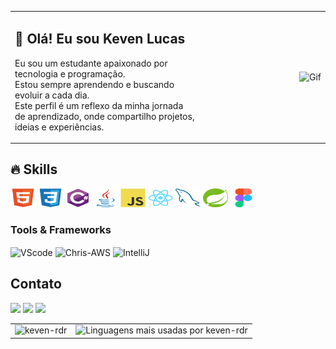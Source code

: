 <table>
  <tr>
    <td style="vertical-align: top; width: 60%;">
      <h2>👋 Olá! Eu sou Keven Lucas</h2>
      <p>
        Eu sou um estudante apaixonado por tecnologia e programação.<br>
        Estou sempre aprendendo e buscando evoluir a cada dia.<br>
        Este perfil é um reflexo da minha jornada de aprendizado, onde compartilho projetos, ideias e experiências.
      </p>
    </td>
    <td style="text-align: right; width: 40%;">
<img src="https://media3.giphy.com/media/v1.Y2lkPTc5MGI3NjExbG5semtwbWF2ZGkwYWlybDdkc2Y3em85ZDJqaW9jNXFmOGdpend4byZlcD12MV9pbnRlcm5hbF9naWZfYnlfaWQmY3Q9Zw/3o7TKx997XonqmAGU8/giphy.gif" alt="Gif" height="150px" />
    </td>
  </tr>
</table>



## 🔥 Skills
<!-- Skills: Programming Languages -->
  <div style="flex-basis: 48%;">
  <p align="left">
    <img alt="HTML" height="30" width="40" src="https://raw.githubusercontent.com/devicons/devicon/master/icons/html5/html5-original.svg" />
    <img alt="CSS" height="30" width="40" src="https://raw.githubusercontent.com/devicons/devicon/master/icons/css3/css3-original.svg" />
    <img alt="CSharp" height="30" width="40" src="https://raw.githubusercontent.com/devicons/devicon/master/icons/csharp/csharp-original.svg" />
    <img alt="Java" height="30" width="40" src="https://raw.githubusercontent.com/devicons/devicon/master/icons/java/java-original.svg" />
    <img alt="JavaScript" height="30" width="40" src="https://raw.githubusercontent.com/devicons/devicon/master/icons/javascript/javascript-original.svg" />
    <img alt="React" height="30" width="40" src="https://raw.githubusercontent.com/devicons/devicon/master/icons/react/react-original.svg" />
    <img alt="MySQL" height="30" width="40" src="https://raw.githubusercontent.com/devicons/devicon/master/icons/mysql/mysql-original.svg" />
    <img alt="Spring Boot" height="30" width="40" src="https://raw.githubusercontent.com/devicons/devicon/master/icons/spring/spring-original.svg" />
    <img alt="Figma" height="30" width="40" src="https://raw.githubusercontent.com/devicons/devicon/master/icons/figma/figma-original.svg" />
  </p>
</div>
  
  <!-- Skills: Tools & Frameworks -->
  <div style="flex-basis: 48%;">
    <h3>Tools & Frameworks</h3>
    <img align="center" alt="VScode" height="30" width="40" src="https://cdn.jsdelivr.net/gh/devicons/devicon/icons/vscode/vscode-original.svg">
    <img align="center" alt="Chris-AWS" height="30" width="40" src="https://cdn.jsdelivr.net/gh/devicons/devicon/icons/git/git-original.svg">
    <img align="center" alt="IntelliJ" height="30" width="40" src="https://cdn.jsdelivr.net/gh/devicons/devicon/icons/intellij/intellij-original.svg">
  </div>
  
  
  ## Contato
 
<div> 
  
  <a href="https://www.instagram.com/kevenlucasr/" target="_blank"><img src="https://img.shields.io/badge/-Instagram-%23E4405F?style=for-the-badge&logo=instagram&logoColor=white" target="_blank"></a>
  <a href = "mailto:kevenlucas2015@gmail.com"><img src="https://img.shields.io/badge/-Gmail-%23333?style=for-the-badge&logo=gmail&logoColor=white" target="_blank"></a>
  <a href="https://www.linkedin.com/in/keven-lucas-rodrigues-b9aa69296/" target="_blank"><img src="https://img.shields.io/badge/-LinkedIn-%230077B5?style=for-the-badge&logo=linkedin&logoColor=white" target="_blank"></a> 
  
</div>

<table>
 <tr>
  <td>
    <img src="https://github-readme-stats.vercel.app/api?username=keven-rdr&show_icons=true&theme=default&hide_border=true" alt="keven-rdr" />
  </td>
  <td>
    <img src="http://github-profile-summary-cards.vercel.app/api/cards/repos-per-language?username=keven-rdr&theme=default" alt="Linguagens mais usadas por keven-rdr" />
  </td>
</tr>

</table>









